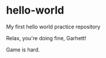 # hello-world
My first hello world practice repository

Relax, you're doing fine, Garhett!

Game is hard.

